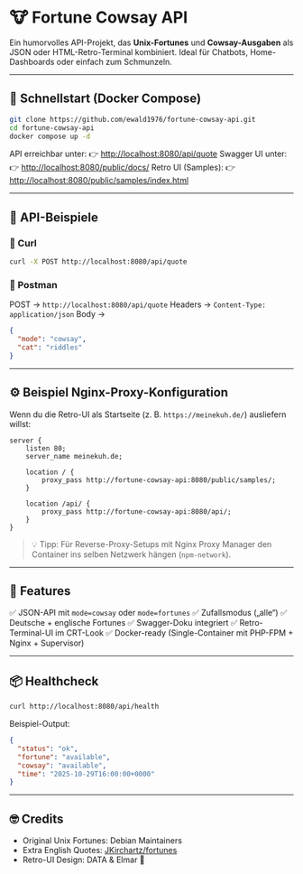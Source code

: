 # 🐮 Fortune Cowsay API

Ein humorvolles API-Projekt, das **Unix-Fortunes** und **Cowsay-Ausgaben** als JSON oder HTML-Retro-Terminal kombiniert.
Ideal für Chatbots, Home-Dashboards oder einfach zum Schmunzeln.

---

## 🚀 Schnellstart (Docker Compose)

```bash
git clone https://github.com/ewald1976/fortune-cowsay-api.git
cd fortune-cowsay-api
docker compose up -d
```

API erreichbar unter:
👉 [http://localhost:8080/api/quote](http://localhost:8080/api/quote)
Swagger UI unter:
👉 [http://localhost:8080/public/docs/](http://localhost:8080/public/docs/)
Retro UI (Samples):
👉 [http://localhost:8080/public/samples/index.html](http://localhost:8080/public/samples/index.html)

---

## 🧠 API-Beispiele

### 🔹 Curl

```bash
curl -X POST http://localhost:8080/api/quote
```

### 🔹 Postman

POST → `http://localhost:8080/api/quote`
Headers → `Content-Type: application/json`
Body →

```json
{
  "mode": "cowsay",
  "cat": "riddles"
}
```

---

## ⚙️ Beispiel Nginx-Proxy-Konfiguration

Wenn du die Retro-UI als Startseite (z. B. `https://meinekuh.de/`) ausliefern willst:

```nginx
server {
    listen 80;
    server_name meinekuh.de;

    location / {
        proxy_pass http://fortune-cowsay-api:8080/public/samples/;
    }

    location /api/ {
        proxy_pass http://fortune-cowsay-api:8080/api/;
    }
}
```

> 💡 Tipp: Für Reverse-Proxy-Setups mit Nginx Proxy Manager
> den Container ins selben Netzwerk hängen (`npm-network`).

---

## 🐄 Features

✅ JSON-API mit `mode=cowsay` oder `mode=fortunes`
✅ Zufallsmodus („alle“)
✅ Deutsche + englische Fortunes
✅ Swagger-Doku integriert
✅ Retro-Terminal-UI im CRT-Look
✅ Docker-ready (Single-Container mit PHP-FPM + Nginx + Supervisor)

---

## 📦 Healthcheck

```bash
curl http://localhost:8080/api/health
```

Beispiel-Output:

```json
{
  "status": "ok",
  "fortune": "available",
  "cowsay": "available",
  "time": "2025-10-29T16:00:00+0000"
}
```

---

## 🤓 Credits

* Original Unix Fortunes: Debian Maintainers
* Extra English Quotes: [JKirchartz/fortunes](https://github.com/JKirchartz/fortunes)
* Retro-UI Design: DATA & Elmar 🧡
